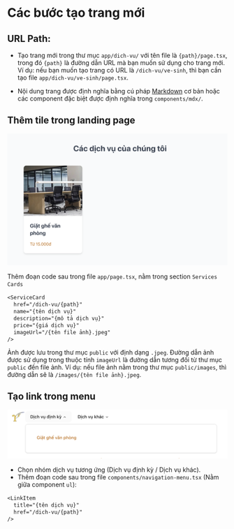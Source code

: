 # Các bước tạo trang mới

## URL Path:
* Tạo trang mới trong thư mục `app/dich-vu/` với tên file là `{path}/page.tsx`, trong đó `{path}` là đường dẫn URL mà bạn muốn sử dụng cho trang mới. Ví dụ: nếu bạn muốn tạo trang có URL là `/dich-vu/ve-sinh`, thì bạn cần tạo file `app/dich-vu/ve-sinh/page.tsx`.

* Nội dung trang được định nghĩa bằng cú pháp [Markdown](https://www.markdownguide.org/cheat-sheet/) cơ bản hoặc các component đặc biệt được định nghĩa trong `components/mdx/`.

## Thêm tile trong landing page
![tile-example.png](../public/tile-example.png)

Thêm đoạn code sau trong file `app/page.tsx`, nằm trong section `Services Cards`
```
<ServiceCard
  href="/dich-vu/{path}"
  name="{tên dịch vụ}"
  description="{mô tả dịch vụ}"
  price="{giá dịch vụ}"
  imageUrl="/{tên file ảnh}.jpeg"
/>
```

Ảnh được lưu trong thư mục `public` với định dạng `.jpeg`. Đường dẫn ảnh được sử dụng trong thuộc tính `imageUrl` là đường dẫn tương đối từ thư mục `public` đến file ảnh. Ví dụ: nếu file ảnh nằm trong thư mục `public/images`, thì đường dẫn sẽ là `/images/{tên file ảnh}.jpeg`.

## Tạo link trong menu
![menu-item.png](../public/menu-item.png)

* Chọn nhóm dịch vụ tương ứng (Dịch vụ định kỳ / Dịch vụ khác).
* Thêm đoạn code sau trong file `components/navigation-menu.tsx` (Nằm giữa component `ul`):

```
<LinkItem
  title="{tên dịch vụ}"
  href="/dich-vu/{path}"
/>
```

